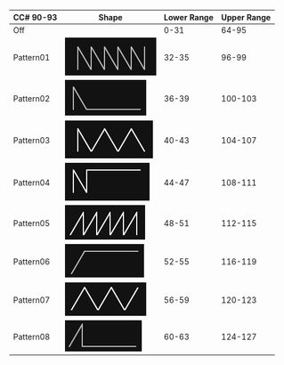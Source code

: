 |CC# 90-93|Shape|Lower Range|Upper Range|
|---|---|---|---|
|Off   |   |0-31   |64-95|
|Pattern01| ![pattern01](ssg-pattern01.png) |32-35|96-99|
|Pattern02| ![pattern02](ssg-pattern02.png) |36-39|100-103|
|Pattern03| ![pattern03](ssg-pattern03.png) |40-43|104-107|
|Pattern04| ![pattern04](ssg-pattern04.png) |44-47|108-111|
|Pattern05| ![pattern05](ssg-pattern05.png) |48-51|112-115|
|Pattern06| ![pattern06](ssg-pattern06.png) |52-55|116-119|
|Pattern07| ![pattern07](ssg-pattern07.png) |56-59|120-123|
|Pattern08| ![pattern08](ssg-pattern08.png) |60-63|124-127|